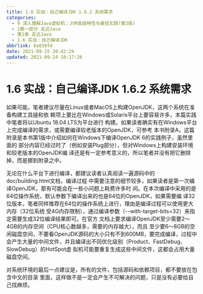 ```yaml
---
title: 1.6 实战：自己编译JDK 1.6.2 系统需求
categories: 
  - 9 深入理解Java虛拟机：JVM高级特性与最佳实践(第3版)
  - 1第一部分 走近Java
  - 第1章 走近Java
  - 1.6 实战：自己编译JDK
abbrlink: 8a839f4
date: 2021-09-15 20:42:29
updated: 2021-09-24 10:17:26
---
```

# 1.6 实战：自己编译JDK 1.6.2 系统需求
如果可能，笔者建议尽量在Linux或者MacOS上构建OpenJDK，这两个系统在准备构建工具链和依 赖项上要比在Windows或Solaris平台上要容易许多，本篇实践中笔者将以Ubuntu 18.04 LTS为平台进行 构建。如果读者确实有在Windows平台上完成编译的需求，或需要编译较老版本的OpenJDK，可参考 本书附录A，这篇附录是本书第1版中介绍如何在Windows下编译OpenJDK 6的实践例子，虽然里面的 部分内容已经过时了（例如安装Plug部分），但对Windows上构建安装环境和较老版本的OpenJDK编 译还是有一定参考意义的，所以笔者并没有把它删除掉，而是挪到附录之中。

无论在什么平台下进行编译，都建议读者认真阅读一遍源码中的doc/building.html文档，编译过程 中需要注意的细节较多，如果读者是第一次编译OpenJDK，那有可能会在一些小问题上耗费许多时 间。在本次编译中采用的是64位操作系统，默认参数下编译出来的也是64位的OpenJDK，如果需要编 译32位版本，笔者同样推荐在64位的操作系统上进行，理由是编译过程可以使用更大内存（32位系统 受4G内存限制），通过编译参数（--with-target-bits=32）来指定需要生成32位编译结果即可。在官方 文档上要求编译OpenJDK至少需要2～4GB的内存空间（CPU核心数越多，需要的内存越大），而且 至少要6～8GB的空闲磁盘空间，不要看OpenJDK源码的大小只有不到600MB，要完成编译，过程中 会产生大量的中间文件，并且编译出不同优化级别（Product、FastDebug、SlowDebug）的HotSpot虚 拟机可能要重复生成这些中间文件，这都会占用大量磁盘空间。

对系统环境的最后一点建议是，所有的文件，包括源码和依赖项目，都不要放在包含中文的目录 里面，这样做不是一定会产生不可解决的问题，只是没有必要给自己找麻烦。

